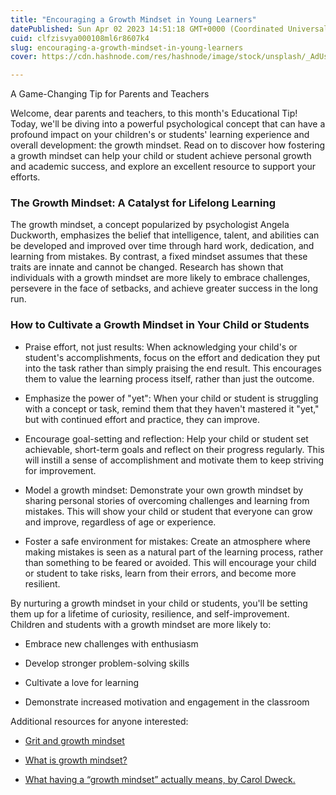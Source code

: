 ```yaml
---
title: "Encouraging a Growth Mindset in Young Learners"
datePublished: Sun Apr 02 2023 14:51:18 GMT+0000 (Coordinated Universal Time)
cuid: clfzisvya000108ml6r8607k4
slug: encouraging-a-growth-mindset-in-young-learners
cover: https://cdn.hashnode.com/res/hashnode/image/stock/unsplash/_AdUs32i0jc/upload/18780abd3642628c085dbc351691a811.jpeg

---
```


A Game-Changing Tip for Parents and Teachers

Welcome, dear parents and teachers, to this month's Educational Tip! Today, we'll be diving into a powerful psychological concept that can have a profound impact on your children's or students' learning experience and overall development: the growth mindset. Read on to discover how fostering a growth mindset can help your child or student achieve personal growth and academic success, and explore an excellent resource to support your efforts.

### The Growth Mindset: A Catalyst for Lifelong Learning

The growth mindset, a concept popularized by psychologist Angela Duckworth, emphasizes the belief that intelligence, talent, and abilities can be developed and improved over time through hard work, dedication, and learning from mistakes. By contrast, a fixed mindset assumes that these traits are innate and cannot be changed. Research has shown that individuals with a growth mindset are more likely to embrace challenges, persevere in the face of setbacks, and achieve greater success in the long run.

### How to Cultivate a Growth Mindset in Your Child or Students

* Praise effort, not just results: When acknowledging your child's or student's accomplishments, focus on the effort and dedication they put into the task rather than simply praising the end result. This encourages them to value the learning process itself, rather than just the outcome.
    
* Emphasize the power of "yet": When your child or student is struggling with a concept or task, remind them that they haven't mastered it "yet," but with continued effort and practice, they can improve.
    
* Encourage goal-setting and reflection: Help your child or student set achievable, short-term goals and reflect on their progress regularly. This will instill a sense of accomplishment and motivate them to keep striving for improvement.
    
* Model a growth mindset: Demonstrate your own growth mindset by sharing personal stories of overcoming challenges and learning from mistakes. This will show your child or student that everyone can grow and improve, regardless of age or experience.
    
* Foster a safe environment for mistakes: Create an atmosphere where making mistakes is seen as a natural part of the learning process, rather than something to be feared or avoided. This will encourage your child or student to take risks, learn from their errors, and become more resilient.
    

By nurturing a growth mindset in your child or students, you'll be setting them up for a lifetime of curiosity, resilience, and self-improvement. Children and students with a growth mindset are more likely to:

* Embrace new challenges with enthusiasm
    
* Develop stronger problem-solving skills
    
* Cultivate a love for learning
    
* Demonstrate increased motivation and engagement in the classroom
    

Additional resources for anyone interested:

* [Grit and growth mindset](https://studentaffairs.lehigh.edu/content/grit-and-growth-mindset)
    
* [What is growth mindset?](https://www.understood.org/en/articles/growth-mindset)
    
* [What having a “growth mindset” actually means, by Carol Dweck.](https://hbr.org/2016/01/what-having-a-growth-mindset-actually-means)